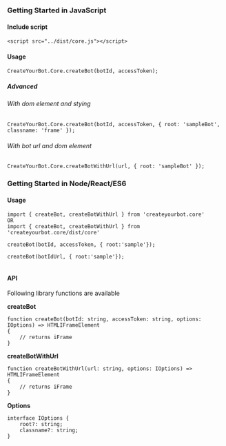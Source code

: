 ### Getting Started in JavaScript
#### Include script
```
<script src="../dist/core.js"></script>
```

#### Usage
```
CreateYourBot.Core.createBot(botId, accessToken);
```


##### Advanced

###### With dom element and stying

```
CreateYourBot.Core.createBot(botId, accessToken, { root: 'sampleBot', classname: 'frame' });
```

###### With bot url and dom element
```
CreateYourBot.Core.createBotWithUrl(url, { root: 'sampleBot' });
```


### Getting Started in Node/React/ES6

#### Usage

```
import { createBot, createBotWithUrl } from 'createyourbot.core'
OR
import { createBot, createBotWithUrl } from 'createyourbot.core/dist/core'

createBot(botId, accessToken, { root:'sample'});

createBot(botIdUrl, { root:'sample'});


```

#### API

Following library functions are available

**createBot**

```
function createBot(botId: string, accessToken: string, options: IOptions) => HTMLIFrameElement
{
    // returns iFrame
}
```

**createBotWithUrl**

```
function createBotWithUrl(url: string, options: IOptions) => HTMLIFrameElement
{
    // returns iFrame
}
```

**Options**

```
interface IOptions {
    root?: string;
    classname?: string;
}
```